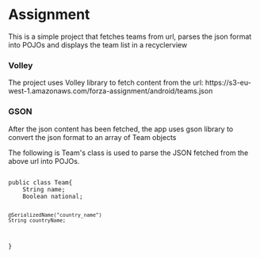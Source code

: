 # Assignment
This is a simple project that fetches teams from url, parses the json format into POJOs and displays the team list in a recyclerview

<h3>Volley</h3>
The project uses Volley library to fetch content from the url: https://s3-eu-west-1.amazonaws.com/forza-assignment/android/teams.json

<h3>GSON</h3>
After the json content has been fetched, the app uses gson library to convert the json format to an array of Team objects

The following is Team's class is used to parse the JSON fetched from the above url into POJOs. 

<code>
public class Team{
    String name;
    Boolean national;

    @SerializedName("country_name")
    String countryName;
}
</code>

